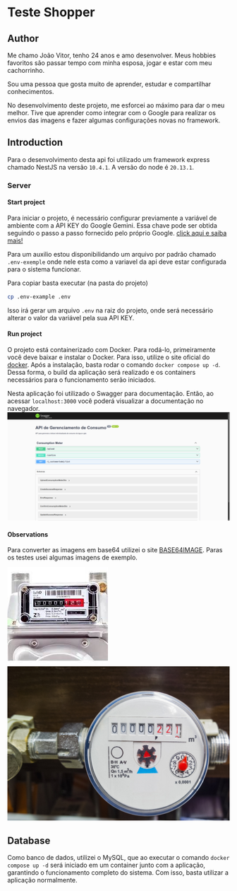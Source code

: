 # Teste Shopper

## Author
Me chamo João Vitor, tenho 24 anos e amo desenvolver. Meus hobbies favoritos são passar tempo com minha esposa, jogar e estar com meu cachorrinho.

Sou uma pessoa que gosta muito de aprender, estudar e compartilhar conhecimentos.

No desenvolvimento deste projeto, me esforcei ao máximo para dar o meu melhor. Tive que aprender como integrar com o Google para realizar os envios das imagens e fazer algumas configurações novas no framework.

## Introduction
Para o desenvolvimento desta api foi utilizado um framework express chamado NestJS na versão `10.4.1`.
A versão do node é `20.13.1`.

### Server

#### Start project

Para iniciar o projeto, é necessário configurar previamente a variável de ambiente com a API KEY do Google Gemini. Essa chave pode ser obtida seguindo o passo a passo fornecido pelo próprio Google. <a href="https://ai.google.dev/gemini-api/docs/api-key?hl=pt-br">click aqui e saiba mais!</a>

Para um auxilio estou disponibilidando um arquivo por padrão chamado <code>.env-exemple</code> onde nele esta como a variavel da api deve estar configurada para o sistema funcionar.

Para copiar basta executar (na pasta do projeto)
```sh
cp .env-example .env
```
Isso irá gerar um arquivo `.env` na raiz do projeto, onde será necessário alterar o valor da variável pela sua API KEY.

#### Run project
O projeto está containerizado com Docker. Para rodá-lo, primeiramente você deve baixar e instalar o Docker. Para isso, utilize o site oficial do <a href="https://www.docker.com/">docker</a>. 
Após a instalação, basta rodar o comando `docker compose up -d`. Dessa forma, o build da aplicação será realizado e os containers necessários para o funcionamento serão iniciados.

Nesta aplicação foi utilizado o Swagger para documentação. Então, ao acessar `localhost:3000` você poderá visualizar a documentação no navegador.
![Imagem do swagger do projeto Shopper](image.png)

#### Observations
Para converter as imagens em base64 utilizei o site <a href="https://www.base64-image.de/">BASE64IMAGE</a>. Paras os testes usei algumas imagens de exemplo.


![Medidor de gás](gas.jpeg)![Medidor de água](hidrometro.jpg)

## Database
Como banco de dados, utilizei o MySQL, que ao executar o comando `docker compose up -d` será iniciado em um container junto com a aplicação, garantindo o funcionamento completo do sistema. Com isso, basta utilizar a aplicação normalmente.